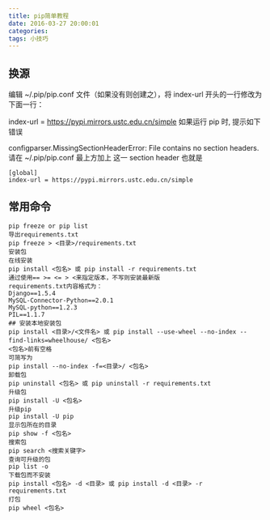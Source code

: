 ```yaml
---
title: pip简单教程
date: 2016-03-27 20:00:01
categories:
tags: 小技巧
---
```


##  换源
编辑 ~/.pip/pip.conf 文件（如果没有则创建之），将 index-url 开头的一行修改为下面一行：

index-url = https://pypi.mirrors.ustc.edu.cn/simple
如果运行 pip 时, 提示如下错误

configparser.MissingSectionHeaderError: File contains no section headers.
请在 ~/.pip/pip.conf 最上方加上  这一 section header
也就是 
```
[global]
index-url = https://pypi.mirrors.ustc.edu.cn/simple
```
##  常用命令

```
pip freeze or pip list
导出requirements.txt
pip freeze > <目录>/requirements.txt
安装包
在线安装
pip install <包名> 或 pip install -r requirements.txt
通过使用== >= <= > <来指定版本，不写则安装最新版
requirements.txt内容格式为：
Django==1.5.4
MySQL-Connector-Python==2.0.1
MySQL-python==1.2.3
PIL==1.1.7
## 安装本地安装包
pip install <目录>/<文件名> 或 pip install --use-wheel --no-index --find-links=wheelhouse/ <包名>
<包名>前有空格
可简写为
pip install --no-index -f=<目录>/ <包名>
卸载包
pip uninstall <包名> 或 pip uninstall -r requirements.txt
升级包
pip install -U <包名>
升级pip
pip install -U pip
显示包所在的目录
pip show -f <包名>
搜索包
pip search <搜索关键字>
查询可升级的包
pip list -o
下载包而不安装
pip install <包名> -d <目录> 或 pip install -d <目录> -r requirements.txt
打包
pip wheel <包名>
```